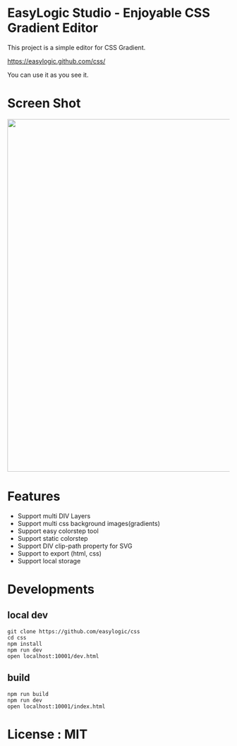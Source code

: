 # EasyLogic Studio - Enjoyable CSS Gradient Editor


This project is a simple editor for CSS Gradient. 

https://easylogic.github.com/css/


You can use it as you see it.

# Screen Shot 

<img width="800px" src="https://easylogic.github.com/css/resources/image/sample.png" />


# Features 

* Support multi DIV Layers
* Support multi css background images(gradients) 
* Support easy colorstep tool 
* Support static colorstep 
* Support DIV clip-path property for SVG 
* Support to export (html, css)
* Support local storage 



# Developments 

## local dev 

```
git clone https://github.com/easylogic/css
cd css
npm install 
npm run dev 
open localhost:10001/dev.html 
```

## build 

```
npm run build 
npm run dev
open localhost:10001/index.html
```

# License : MIT 
